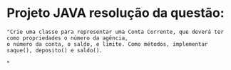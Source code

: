   # Projeto JAVA resolução da questão: 

    "Crie uma classe para representar uma Conta Corrente, que deverá ter como propriedades o número da agência,
    o número da conta, o saldo, e limite. Como métodos, implementar saque(), deposito() e saldo().
"
